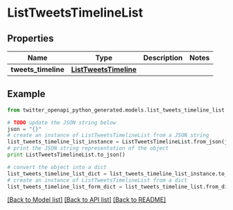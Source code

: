 # ListTweetsTimelineList


## Properties

Name | Type | Description | Notes
------------ | ------------- | ------------- | -------------
**tweets_timeline** | [**ListTweetsTimeline**](ListTweetsTimeline.md) |  | 

## Example

```python
from twitter_openapi_python_generated.models.list_tweets_timeline_list import ListTweetsTimelineList

# TODO update the JSON string below
json = "{}"
# create an instance of ListTweetsTimelineList from a JSON string
list_tweets_timeline_list_instance = ListTweetsTimelineList.from_json(json)
# print the JSON string representation of the object
print ListTweetsTimelineList.to_json()

# convert the object into a dict
list_tweets_timeline_list_dict = list_tweets_timeline_list_instance.to_dict()
# create an instance of ListTweetsTimelineList from a dict
list_tweets_timeline_list_form_dict = list_tweets_timeline_list.from_dict(list_tweets_timeline_list_dict)
```
[[Back to Model list]](../README.md#documentation-for-models) [[Back to API list]](../README.md#documentation-for-api-endpoints) [[Back to README]](../README.md)



